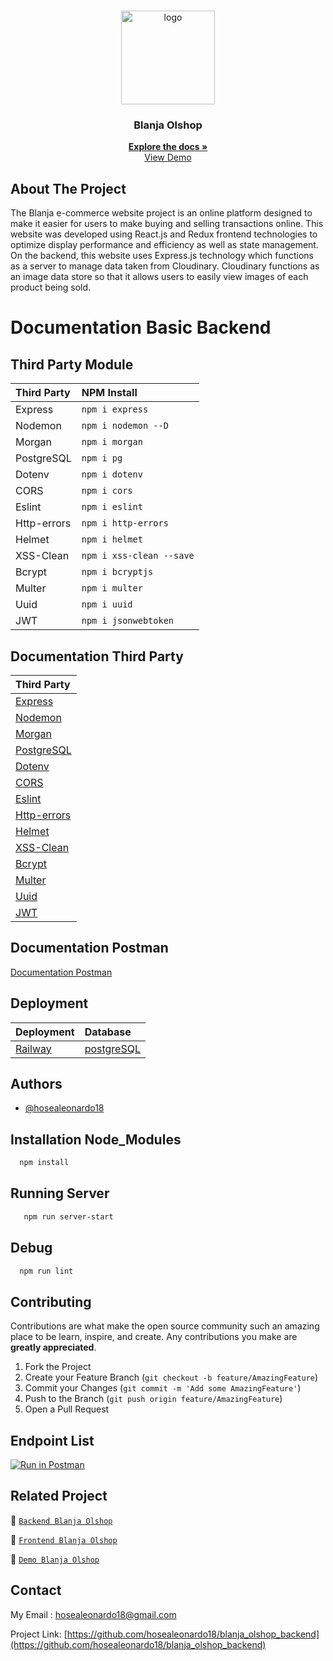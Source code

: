 <br />
<p align="center">
<div align="center">
  <img height="150" <img src="https://res.cloudinary.com/dklpoff31/image/upload/v1681702726/Group_1158_peagwb.png" alt="logo" border="0"/>
</div>
  <h3 align="center">Blanja Olshop</h3>
  <p align="center">
    <a href="https://github.com/hosealeonardo18/blanja-olshop-react"><strong>Explore the docs »</strong></a>
    <br />
    <a href="https://blanja-olshop.vercel.app/home">View Demo</a>
  </p>
</p>

<!-- ABOUT THE PROJECT -->

## About The Project

The Blanja e-commerce website project is an online platform designed to make it easier for users to make buying and selling transactions online. This website was developed using React.js and Redux frontend technologies to optimize display performance and efficiency as well as state management. On the backend, this website uses Express.js technology which functions as a server to manage data taken from Cloudinary. Cloudinary functions as an image data store so that it allows users to easily view images of each product being sold.

# Documentation Basic Backend

## Third Party Module

| Third Party | NPM Install              |
| :---------- | :----------------------- |
| Express     | `npm i express`          |
| Nodemon     | `npm i nodemon --D`      |
| Morgan      | `npm i morgan`           |
| PostgreSQL  | `npm i pg`               |
| Dotenv      | `npm i dotenv`           |
| CORS        | `npm i cors`             |
| Eslint      | `npm i eslint`           |
| Http-errors | `npm i http-errors`      |
| Helmet      | `npm i helmet`           |
| XSS-Clean   | `npm i xss-clean --save` |
| Bcrypt      | `npm i bcryptjs`         |
| Multer      | `npm i multer`           |
| Uuid        | `npm i uuid`             |
| JWT         | `npm i jsonwebtoken`     |

## Documentation Third Party

| Third Party                                                        |
| :----------------------------------------------------------------- |
| [Express](https://expressjs.com/)                                  |
| [Nodemon](https://www.npmjs.com/package/nodemon)                   |
| [Morgan](https://www.npmjs.com/package/morgan)                     |
| [PostgreSQL](https://www.postgresql.org/)                          |
| [Dotenv](https://www.npmjs.com/package/dotenv)                     |
| [CORS](https://www.npmjs.com/package/cors)                         |
| [Eslint](https://www.npmjs.com/package/eslint)                     |
| [Http-errors](https://www.npmjs.com/package/http-errors)           |
| [Helmet](https://www.npmjs.com/package/helmet)                     |
| [XSS-Clean](https://www.npmjs.com/package/xss-clean)               |
| [Bcrypt](https://www.npmjs.com/package/bcryptjs?activeTab=readme)  |
| [Multer](https://www.npmjs.com/package/multer)                     |
| [Uuid](https://www.npmjs.com/package/uuid)                         |
| [JWT](https://www.npmjs.com/package/jsonwebtoken?activeTab=readme) |

## Documentation Postman

[Documentation Postman](https://documenter.postman.com/preview/24895506-272b67f9-f306-4527-b5ee-63d8942fe480?environment=&versionTag=latest&apiName=CURRENT&version=latest&documentationLayout=classic-double-column&right-sidebar=303030&top-bar=FFFFFF&highlight=EF5B25)

## Deployment

| Deployment                       | Database                                    |
| :------------------------------- | :------------------------------------------ |
| [Railway](https://railway.app/)  | [postgreSQL](https://www.postgresql.org/)   |


## Authors

- [@hosealeonardo18](https://github.com/hosealeonardo18)

## Installation Node_Modules

```bash
  npm install
```

## Running Server

```bash
   npm run server-start
```

## Debug

```bash
  npm run lint
```

<!-- CONTRIBUTING -->
## Contributing

Contributions are what make the open source community such an amazing place to be learn, inspire, and create. Any contributions you make are **greatly appreciated**.

1. Fork the Project
2. Create your Feature Branch (`git checkout -b feature/AmazingFeature`)
3. Commit your Changes (`git commit -m 'Add some AmazingFeature'`)
4. Push to the Branch (`git push origin feature/AmazingFeature`)
5. Open a Pull Request

## Endpoint List

[![Run in Postman](https://run.pstmn.io/button.svg)](https://documenter.getpostman.com/view/24895506/2s93eR5GQe)


## Related Project
:rocket: [`Backend Blanja Olshop`](https://github.com/hosealeonardo18/blanja_olshop_backend)

:rocket: [`Frontend Blanja Olshop`](https://github.com/hosealeonardo18/blanja-olshop-react)

:rocket: [`Demo Blanja Olshop`](https://blanja-olshop.vercel.app/)

<!-- CONTACT -->
## Contact

My Email : hosealeonardo18@gmail.com

Project Link: [https://github.com/hosealeonardo18/blanja_olshop_backend](https://github.com/hosealeonardo18/blanja_olshop_backend)
